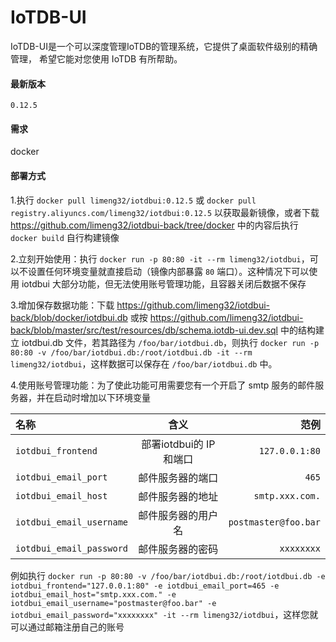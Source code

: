 # IoTDB-UI

IoTDB-UI是一个可以深度管理IoTDB的管理系统，它提供了桌面软件级别的精确管理， 希望它能对您使用 IoTDB 有所帮助。

#### 最新版本

`0.12.5`

#### 需求

docker

#### 部署方式

1.执行 `docker pull limeng32/iotdbui:0.12.5` 或 `docker pull registry.aliyuncs.com/limeng32/iotdbui:0.12.5` 以获取最新镜像，或者下载 https://github.com/limeng32/iotdbui-back/tree/docker 中的内容后执行 `docker build` 自行构建镜像

2.立刻开始使用：执行 `docker run -p 80:80 -it --rm limeng32/iotdbui`，可以不设置任何环境变量就直接启动（镜像内部暴露 `80` 端口）。这种情况下可以使用 iotdbui 大部分功能，但无法使用账号管理功能，且容器关闭后数据不保存

3.增加保存数据功能：下载  https://github.com/limeng32/iotdbui-back/blob/docker/iotdbui.db 或按 https://github.com/limeng32/iotdbui-back/blob/master/src/test/resources/db/schema.iotdb-ui.dev.sql 中的结构建立 iotdbui.db 文件，若其路径为 `/foo/bar/iotdbui.db`，则执行 `docker run -p 80:80 -v /foo/bar/iotdbui.db:/root/iotdbui.db -it --rm limeng32/iotdbui`，这样数据可以保存在 `/foo/bar/iotdbui.db` 中。

4.使用账号管理功能：为了使此功能可用需要您有一个开启了 smtp 服务的邮件服务器，并在启动时增加以下环境变量

| 名称 | 含义  |  范例  |
|:--------|:-------:|-------:|
| `iotdbui_frontend` | 部署iotdbui的 IP和端口  | `127.0.0.1:80` |
| `iotdbui_email_port` | 邮件服务器的端口  | `465` |
| `iotdbui_email_host` | 邮件服务器的地址  | `smtp.xxx.com.` |
| `iotdbui_email_username` | 邮件服务器的用户名  | `postmaster@foo.bar` |
| `iotdbui_email_password` | 邮件服务器的密码  | `xxxxxxxx` |

例如执行 `docker run -p 80:80 -v /foo/bar/iotdbui.db:/root/iotdbui.db -e iotdbui_frontend="127.0.0.1:80" -e iotdbui_email_port=465 -e iotdbui_email_host="smtp.xxx.com." -e iotdbui_email_username="postmaster@foo.bar" -e iotdbui_email_password="xxxxxxxx" -it --rm limeng32/iotdbui`，这样您就可以通过邮箱注册自己的账号
